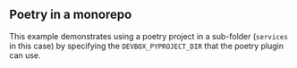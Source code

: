 ## Poetry in a monorepo

This example demonstrates using a poetry project in a sub-folder (`services` in this case)
by specifying the `DEVBOX_PYPROJECT_DIR` that the poetry plugin can use.
